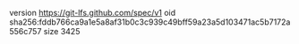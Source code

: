 version https://git-lfs.github.com/spec/v1
oid sha256:fddb766ca9a1e5a8af31b0c3c939c49bff59a23a5d103471ac5b7172a556c757
size 3425
